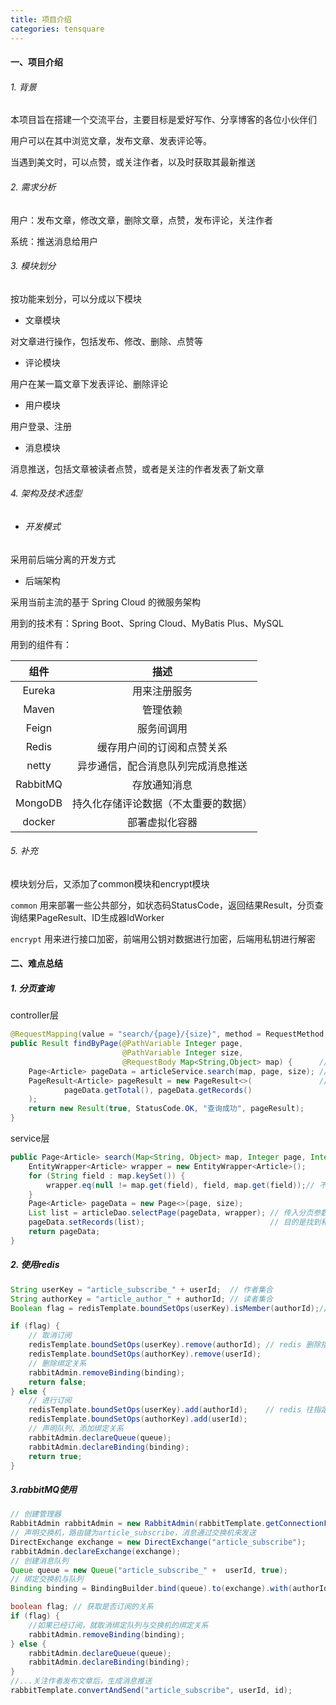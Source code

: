 ```yaml
---
title: 项目介绍
categories: tensquare
---
```


#### 一、项目介绍

###### 1. 背景

本项目旨在搭建一个交流平台，主要目标是爱好写作、分享博客的各位小伙伴们

用户可以在其中浏览文章，发布文章、发表评论等。

当遇到美文时，可以点赞，或关注作者，以及时获取其最新推送

###### 2. 需求分析

用户：发布文章，修改文章，删除文章，点赞，发布评论，关注作者

系统：推送消息给用户

###### 3. 模块划分

按功能来划分，可以分成以下模块

- 文章模块

对文章进行操作，包括发布、修改、删除、点赞等

- 评论模块

用户在某一篇文章下发表评论、删除评论

- 用户模块

用户登录、注册

- 消息模块

消息推送，包括文章被读者点赞，或者是关注的作者发表了新文章

###### 4. 架构及技术选型

- ###### 开发模式

采用前后端分离的开发方式

- 后端架构

采用当前主流的基于 Spring Cloud 的微服务架构

用到的技术有：Spring Boot、Spring Cloud、MyBatis Plus、MySQL

用到的组件有：

|   组件   |                 描述                 |
| :------: | :----------------------------------: |
|  Eureka  |             用来注册服务             |
|  Maven   |               管理依赖               |
|  Feign   |              服务间调用              |
|  Redis   |      缓存用户间的订阅和点赞关系      |
|  netty   |  异步通信，配合消息队列完成消息推送  |
| RabbitMQ |             存放通知消息             |
| MongoDB  | 持久化存储评论数据（不太重要的数据） |
|  docker  |            部署虚拟化容器            |

###### 5. 补充

模块划分后，又添加了common模块和encrypt模块

 `common` 用来部署一些公共部分，如状态码StatusCode，返回结果Result，分页查询结果PageResult、ID生成器IdWorker

 `encrypt` 用来进行接口加密，前端用公钥对数据进行加密，后端用私钥进行解密

#### 二、难点总结

##### 1. 分页查询

controller层

```java
@RequestMapping(value = "search/{page}/{size}", method = RequestMethod.POST)
public Result findByPage(@PathVariable Integer page,
                         @PathVariable Integer size,
                         @RequestBody Map<String,Object> map) {      // json数据转成map而不是对象，方便遍历属性
    Page<Article> pageData = articleService.search(map, page, size); // 调用service层的方法
    PageResult<Article> pageResult = new PageResult<>(               // 封装成自己定义的结果类
            pageData.getTotal(), pageData.getRecords()
    );
    return new Result(true, StatusCode.OK, "查询成功", pageResult);
}
```

service层

```java
public Page<Article> search(Map<String, Object> map, Integer page, Integer size) {
    EntityWrapper<Article> wrapper = new EntityWrapper<Article>();
    for (String field : map.keySet()) {
        wrapper.eq(null != map.get(field), field, map.get(field));// 不考虑字段值为空
    }
    Page<Article> pageData = new Page<>(page, size);
    List list = articleDao.selectPage(pageData, wrapper); // 传入分页参数（Page）、查询条件（EntityWrapper）
    pageData.setRecords(list);                            // 目的是找到和 map 中非空的键值对相匹配的数据
    return pageData;
}
```

##### 2. 使用redis

```java
String userKey = "article_subscribe_" + userId;  // 作者集合
String authorKey = "article_author_" + authorId; // 读者集合
Boolean flag = redisTemplate.boundSetOps(userKey).isMember(authorId);// 查询该用户是否已经订阅作者

if (flag) {
    // 取消订阅
    redisTemplate.boundSetOps(userKey).remove(authorId); // redis 删除指定集合的某条数据
    redisTemplate.boundSetOps(authorKey).remove(userId);
    // 删除绑定关系
    rabbitAdmin.removeBinding(binding);
    return false;
} else {
    // 进行订阅
    redisTemplate.boundSetOps(userKey).add(authorId);    // redis 往指定集合添加一条数据
    redisTemplate.boundSetOps(authorKey).add(userId);
    // 声明队列、添加绑定关系
    rabbitAdmin.declareQueue(queue);
    rabbitAdmin.declareBinding(binding);
    return true;
}
```

##### 3.rabbitMQ使用

```Java
// 创建管理器
RabbitAdmin rabbitAdmin = new RabbitAdmin(rabbitTemplate.getConnectionFactory());
// 声明交换机，路由键为article_subscribe，消息通过交换机来发送
DirectExchange exchange = new DirectExchange("article_subscribe");
rabbitAdmin.declareExchange(exchange);
// 创建消息队列
Queue queue = new Queue("article_subscribe_" +  userId, true);
// 绑定交换机与队列
Binding binding = BindingBuilder.bind(queue).to(exchange).with(authorId);

boolean flag; // 获取是否订阅的关系
if (flag) {
    //如果已经订阅，就取消绑定队列与交换机的绑定关系
	rabbitAdmin.removeBinding(binding);    
} else {
	rabbitAdmin.declareQueue(queue);
    rabbitAdmin.declareBinding(binding);
}
//...关注作者发布文章后，生成消息推送
rabbitTemplate.convertAndSend("article_subscribe", userId, id);
```